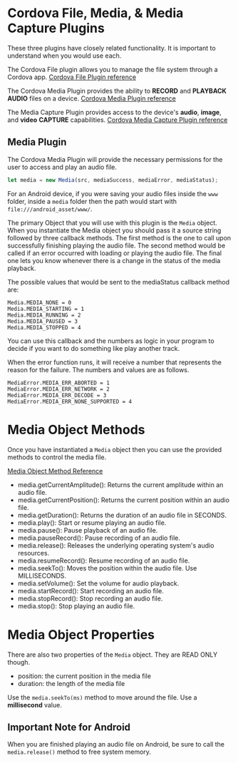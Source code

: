 # Cordova File, Media, & Media Capture Plugins

These three plugins have closely related functionality. It is important to understand when you would use each.

The Cordova File plugin allows you to manage the file system through a Cordova app.
[Cordova File Plugin reference](https://cordova.apache.org/docs/en/8.x/reference/cordova-plugin-file/index.html)

The Cordova Media Plugin provides the ability to **RECORD** and **PLAYBACK AUDIO** files on a device.
[Cordova Media Plugin reference](https://cordova.apache.org/docs/en/8.x/reference/cordova-plugin-media/index.html)

The Media Capture Plugin provides access to the device's **audio**, **image**, and **video** **CAPTURE** capabilities.
[Cordova Media Capture Plugin reference](https://cordova.apache.org/docs/en/8.x/reference/cordova-plugin-media-capture/index.html)

## Media Plugin

The Cordova Media Plugin will provide the necessary permissions for the user to access and play an audio file.

```js
let media = new Media(src, mediaSuccess, mediaError, mediaStatus);
```

For an Android device, if you were saving your audio files inside the `www` folder, inside a `media` folder then the path would start with `file:///android_asset/www/`.

The primary Object that you will use with this plugin is the `Media` object. When you instantiate the Media object you should pass it a source string followed by three callback methods. The first method is the one to call upon successfully finishing playing the audio file. The second method would be called if an error occurred with loading or playing the audio file. The final one lets you know whenever there is a change in the status of the media playback.

The possible values that would be sent to the mediaStatus callback method are:

```
Media.MEDIA_NONE = 0
Media.MEDIA_STARTING = 1
Media.MEDIA_RUNNING = 2
Media.MEDIA_PAUSED = 3
Media.MEDIA_STOPPED = 4
```

You can use this callback and the numbers as logic in your program to decide if you want to do something like play another track.

When the error function runs, it will receive a number that represents the reason for the failure. The numbers and values are as follows.

```
MediaError.MEDIA_ERR_ABORTED = 1
MediaError.MEDIA_ERR_NETWORK = 2
MediaError.MEDIA_ERR_DECODE = 3
MediaError.MEDIA_ERR_NONE_SUPPORTED = 4
```


# Media Object Methods

Once you have instantiated a `Media` object then you can use the provided methods to control the media file.

[Media Object Method Reference](https://cordova.apache.org/docs/en/8.x/reference/cordova-plugin-media/index.html#methods)

- media.getCurrentAmplitude(): Returns the current amplitude within an audio file.
- media.getCurrentPosition(): Returns the current position within an audio file.
- media.getDuration(): Returns the duration of an audio file in SECONDS.
- media.play(): Start or resume playing an audio file.
- media.pause(): Pause playback of an audio file.
- media.pauseRecord(): Pause recording of an audio file.
- media.release(): Releases the underlying operating system's audio resources.
- media.resumeRecord(): Resume recording of an audio file.
- media.seekTo(): Moves the position within the audio file. Use MILLISECONDS.
- media.setVolume(): Set the volume for audio playback.
- media.startRecord(): Start recording an audio file.
- media.stopRecord(): Stop recording an audio file.
- media.stop(): Stop playing an audio file.

# Media Object Properties

There are also two properties of the `Media` object. They are READ ONLY though.

- position: the current position in the media file
- duration: the length of the media file

Use the `media.seekTo(ms)` method to move around the file. Use a **millisecond** value.

## Important Note for Android

When you are finished playing an audio file on Android, be sure to call the `media.release()` method to free system memory.

